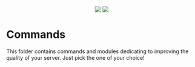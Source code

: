 <div align="center">
  
   <img src="https://img.shields.io/badge/Folders-10-brightgreen.svg?style=for-the-badge">

   <img src="https://img.shields.io/badge/Commands-60+-brightgreen.svg?style=for-the-badge">

</div>

# Commands
This folder contains commands and modules dedicating to improving the quality of your server. Just pick the one of your choice!
